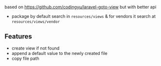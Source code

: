 based on https://github.com/codingyu/laravel-goto-view but with better api

- package by default search in `resources/views` & for vendors it search at `resources/views/vendor`

## Features

- create view if not found
- append a default value to the newly created file
- copy file path
